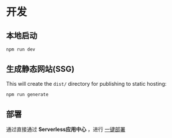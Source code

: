# 开发

## 本地启动

```bash
npm run dev
```

## 生成静态网站(SSG)

This will create the `dist/` directory for publishing to static hosting:

```bash
npm run generate
```

## 部署
通过直接通过 **Serverless应用中心** ，进行 [一键部署](https://fcnext.console.aliyun.com/applications/create?clone_url=https://github.com/Serverless-Devs/serverless-website.git)
